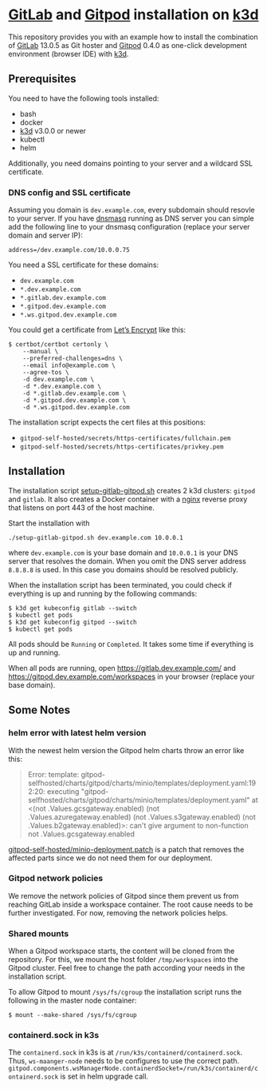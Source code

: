 # [GitLab](https://gitlab.com) and [Gitpod](https://gitpod.io) installation on [k3d](https://k3d.io/)

This repository provides you with an example how to install the combination of [GitLab](https://gitlab.com) 13.0.5 as Git hoster and [Gitpod](https://gitpod.io) 0.4.0 as one-click development environment (browser IDE) with [k3d](https://k3d.io/).

## Prerequisites

You need to have the following tools installed:
- bash
- docker
- [k3d](https://k3d.io/#installation) v3.0.0 or newer
- kubectl
- helm

Additionally, you need domains pointing to your server and a wildcard SSL certificate.

### DNS config and SSL certificate
Assuming you domain is `dev.example.com`, every subdomain should resovle to your server. If you have [dnsmasq](http://www.thekelleys.org.uk/dnsmasq/doc.html) running as DNS server you can simple add the following line to your dnsmasq configuration (replace your server domain and server IP):
```
address=/dev.example.com/10.0.0.75
```


You need a SSL certificate for these domains:
- `dev.example.com`
- `*.dev.example.com`
- `*.gitlab.dev.example.com`
- `*.gitpod.dev.example.com`
- `*.ws.gitpod.dev.example.com`

You could get a certificate from [Let’s Encrypt](https://letsencrypt.org/) like this:
```shell
$ certbot/certbot certonly \
    --manual \
    --preferred-challenges=dns \
    --email info@example.com \
    --agree-tos \
    -d dev.example.com \
    -d *.dev.example.com \
    -d *.gitlab.dev.example.com \
    -d *.gitpod.dev.example.com \
    -d *.ws.gitpod.dev.example.com
```

The installation script expects the cert files at this positions:
- `gitpod-self-hosted/secrets/https-certificates/fullchain.pem`
- `gitpod-self-hosted/secrets/https-certificates/privkey.pem`


## Installation

The installation script [setup-gitlab-gitpod.sh](setup-gitlab-gitpod.sh) creates 2 k3d clusters: `gitpod` and `gitlab`. It also creates a Docker container with a [nginx](https://www.nginx.com/) reverse proxy that listens on port 443 of the host machine.

Start the installation with
```shell
./setup-gitlab-gitpod.sh dev.example.com 10.0.0.1
```
where `dev.example.com` is your base domain and `10.0.0.1` is your DNS server that resolves the domain. When you omit the DNS server address `8.8.8.8` is used. In this case you domains should be resolved publicly.

When the installation script has been terminated, you could check if everything is up and running by the following commands:
```shell
$ k3d get kubeconfig gitlab --switch
$ kubectl get pods
$ k3d get kubeconfig gitpod --switch
$ kubectl get pods
```
All pods should be `Running` or `Completed`. It takes some time if everything is up and running.

When all pods are running, open https://gitlab.dev.example.com/ and https://gitpod.dev.example.com/workspaces in your browser (replace your base domain).



## Some Notes


### helm error with latest helm version

With the newest helm version the Gitpod helm charts throw an error like this:
> Error: template: gitpod-selfhosted/charts/gitpod/charts/minio/templates/deployment.yaml:192:20: executing "gitpod-selfhosted/charts/gitpod/charts/minio/templates/deployment.yaml" at <(not .Values.gcsgateway.enabled) (not .Values.azuregateway.enabled) (not .Values.s3gateway.enabled) (not .Values.b2gateway.enabled)>: can't give argument to non-function not .Values.gcsgateway.enabled

[gitpod-self-hosted/minio-deployment.patch](gitpod-self-hosted/minio-deployment.patch) is a patch that removes the affected parts since we do not need them for our deployment.


### Gitpod network policies

We remove the network policies of Gitpod since them prevent us from reaching GitLab inside a workspace container. The root cause needs to be further investigated. For now, removing the network policies helps.


### Shared mounts

When a Gitpod workspace starts, the content will be cloned from the repository. For this, we mount the host folder `/tmp/workspaces` into the Gitpod cluster. Feel free to change the path according your needs in the installation script.

To allow Gitpod to mount `/sys/fs/cgroup` the installation script runs the following in the master node container:
```shell
$ mount --make-shared /sys/fs/cgroup
```

### containerd.sock in k3s

The `containerd.sock` in k3s is at `/run/k3s/containerd/containerd.sock`. Thus, `ws-maanger-node` needs to be configures to use the correct path. `gitpod.components.wsManagerNode.containerdSocket=/run/k3s/containerd/containerd.sock` is set in helm upgrade call.
